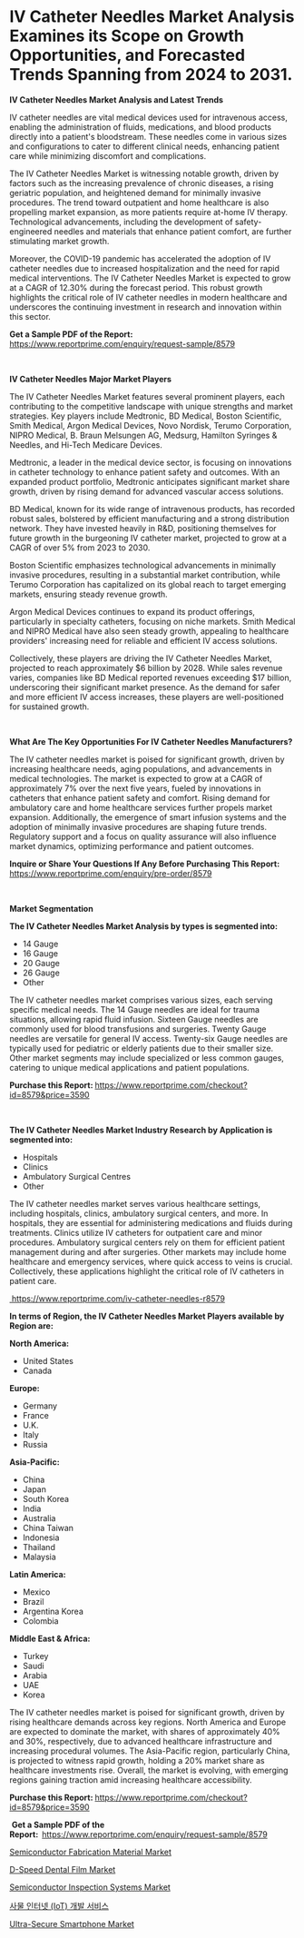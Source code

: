 <p><h1>IV Catheter Needles Market Analysis Examines its Scope on Growth Opportunities, and Forecasted Trends Spanning from 2024 to 2031.</h1></p><p><strong>IV Catheter Needles Market Analysis and Latest Trends</strong></p>
<p><p>IV catheter needles are vital medical devices used for intravenous access, enabling the administration of fluids, medications, and blood products directly into a patient's bloodstream. These needles come in various sizes and configurations to cater to different clinical needs, enhancing patient care while minimizing discomfort and complications.</p><p>The IV Catheter Needles Market is witnessing notable growth, driven by factors such as the increasing prevalence of chronic diseases, a rising geriatric population, and heightened demand for minimally invasive procedures. The trend toward outpatient and home healthcare is also propelling market expansion, as more patients require at-home IV therapy. Technological advancements, including the development of safety-engineered needles and materials that enhance patient comfort, are further stimulating market growth.</p><p>Moreover, the COVID-19 pandemic has accelerated the adoption of IV catheter needles due to increased hospitalization and the need for rapid medical interventions. The IV Catheter Needles Market is expected to grow at a CAGR of 12.30% during the forecast period. This robust growth highlights the critical role of IV catheter needles in modern healthcare and underscores the continuing investment in research and innovation within this sector.</p></p>
<p><strong>Get a Sample PDF of the Report:&nbsp;</strong> <a href="https://www.reportprime.com/enquiry/request-sample/8579">https://www.reportprime.com/enquiry/request-sample/8579</a></p>
<p>&nbsp;</p>
<p><strong>IV Catheter Needles Major Market Players</strong></p>
<p><p>The IV Catheter Needles Market features several prominent players, each contributing to the competitive landscape with unique strengths and market strategies. Key players include Medtronic, BD Medical, Boston Scientific, Smith Medical, Argon Medical Devices, Novo Nordisk, Terumo Corporation, NIPRO Medical, B. Braun Melsungen AG, Medsurg, Hamilton Syringes & Needles, and Hi-Tech Medicare Devices.</p><p>Medtronic, a leader in the medical device sector, is focusing on innovations in catheter technology to enhance patient safety and outcomes. With an expanded product portfolio, Medtronic anticipates significant market share growth, driven by rising demand for advanced vascular access solutions.</p><p>BD Medical, known for its wide range of intravenous products, has recorded robust sales, bolstered by efficient manufacturing and a strong distribution network. They have invested heavily in R&D, positioning themselves for future growth in the burgeoning IV catheter market, projected to grow at a CAGR of over 5% from 2023 to 2030.</p><p>Boston Scientific emphasizes technological advancements in minimally invasive procedures, resulting in a substantial market contribution, while Terumo Corporation has capitalized on its global reach to target emerging markets, ensuring steady revenue growth.</p><p>Argon Medical Devices continues to expand its product offerings, particularly in specialty catheters, focusing on niche markets. Smith Medical and NIPRO Medical have also seen steady growth, appealing to healthcare providers' increasing need for reliable and efficient IV access solutions.</p><p>Collectively, these players are driving the IV Catheter Needles Market, projected to reach approximately $6 billion by 2028. While sales revenue varies, companies like BD Medical reported revenues exceeding $17 billion, underscoring their significant market presence. As the demand for safer and more efficient IV access increases, these players are well-positioned for sustained growth.</p></p>
<p>&nbsp;</p>
<p><strong>What Are The Key Opportunities For IV Catheter Needles Manufacturers?</strong></p>
<p><p>The IV catheter needles market is poised for significant growth, driven by increasing healthcare needs, aging populations, and advancements in medical technologies. The market is expected to grow at a CAGR of approximately 7% over the next five years, fueled by innovations in catheters that enhance patient safety and comfort. Rising demand for ambulatory care and home healthcare services further propels market expansion. Additionally, the emergence of smart infusion systems and the adoption of minimally invasive procedures are shaping future trends. Regulatory support and a focus on quality assurance will also influence market dynamics, optimizing performance and patient outcomes.</p></p>
<p><strong>Inquire or Share Your Questions If Any Before Purchasing This Report:</strong> <a href="https://www.reportprime.com/enquiry/pre-order/8579">https://www.reportprime.com/enquiry/pre-order/8579</a></p>
<p>&nbsp;</p>
<p><strong>Market Segmentation</strong></p>
<p><strong>The IV Catheter Needles Market Analysis by types is segmented into:</strong></p>
<p><ul><li>14 Gauge</li><li>16 Gauge</li><li>20 Gauge</li><li>26 Gauge</li><li>Other</li></ul></p>
<p><p>The IV catheter needles market comprises various sizes, each serving specific medical needs. The 14 Gauge needles are ideal for trauma situations, allowing rapid fluid infusion. Sixteen Gauge needles are commonly used for blood transfusions and surgeries. Twenty Gauge needles are versatile for general IV access. Twenty-six Gauge needles are typically used for pediatric or elderly patients due to their smaller size. Other market segments may include specialized or less common gauges, catering to unique medical applications and patient populations.</p></p>
<p><strong>Purchase this Report:&nbsp;</strong><a href="https://www.reportprime.com/checkout?id=8579&price=3590">https://www.reportprime.com/checkout?id=8579&price=3590</a></p>
<p>&nbsp;</p>
<p><strong>The IV Catheter Needles Market Industry Research by Application is segmented into:</strong></p>
<p><ul><li>Hospitals</li><li>Clinics</li><li>Ambulatory Surgical Centres</li><li>Other</li></ul></p>
<p><p>The IV catheter needles market serves various healthcare settings, including hospitals, clinics, ambulatory surgical centers, and more. In hospitals, they are essential for administering medications and fluids during treatments. Clinics utilize IV catheters for outpatient care and minor procedures. Ambulatory surgical centers rely on them for efficient patient management during and after surgeries. Other markets may include home healthcare and emergency services, where quick access to veins is crucial. Collectively, these applications highlight the critical role of IV catheters in patient care.</p></p>
<p><a href="https://www.reportprime.com/iv-catheter-needles-r8579">&nbsp;https://www.reportprime.com/iv-catheter-needles-r8579</a></p>
<p><strong>In terms of Region, the IV Catheter Needles Market Players available by Region are:</strong></p>
<p>
    <p> <strong> North America: </strong>
        <ul>
            <li>United States</li>
            <li>Canada</li>
        </ul>
        </p> 
    <p> <strong> Europe: </strong>
        <ul>
            <li>Germany</li>
            <li>France</li>
            <li>U.K.</li>
            <li>Italy</li>
            <li>Russia</li>
        </ul>
        </p> 
    <p> <strong> Asia-Pacific: </strong>
        <ul>
            <li>China</li>
            <li>Japan</li>
            <li>South Korea</li>
            <li>India</li>
            <li>Australia</li>
            <li>China Taiwan</li>
            <li>Indonesia</li>
            <li>Thailand</li>
            <li>Malaysia</li>
        </ul>
        </p> 
    <p> <strong> Latin America: </strong>
        <ul>
            <li>Mexico</li>
            <li>Brazil</li>
            <li>Argentina Korea</li>
            <li>Colombia</li>
        </ul>
        </p> 
    <p> <strong> Middle East & Africa: </strong>
        <ul>
            <li>Turkey</li>
            <li>Saudi</li>
            <li>Arabia</li>
            <li>UAE</li>
            <li>Korea</li>
        </ul>
    </p>
    </p>
<p><p>The IV catheter needles market is poised for significant growth, driven by rising healthcare demands across key regions. North America and Europe are expected to dominate the market, with shares of approximately 40% and 30%, respectively, due to advanced healthcare infrastructure and increasing procedural volumes. The Asia-Pacific region, particularly China, is projected to witness rapid growth, holding a 20% market share as healthcare investments rise. Overall, the market is evolving, with emerging regions gaining traction amid increasing healthcare accessibility.</p></p>
<p><strong>Purchase this Report: </strong><a href="https://www.reportprime.com/checkout?id=8579&price=3590">https://www.reportprime.com/checkout?id=8579&price=3590</a></p>
<p>&nbsp;<strong>Get a Sample PDF of the Report:&nbsp;&nbsp;</strong><a href="https://www.reportprime.com/enquiry/request-sample/8579">https://www.reportprime.com/enquiry/request-sample/8579</a></p>
<p><strong></strong></p>
<p><p><a href="https://medium.com/@mayrussel2007/the-global-semiconductor-fabrication-material-market-is-a-dynamic-and-growing-industry-86f56c9f4bfa">Semiconductor Fabrication Material Market</a></p><p><a href="https://issuu.com/reportprime-2/docs/d-speed-dental-film-market-size-203_617ea2ae70fbea">D-Speed Dental Film Market</a></p><p><a href="https://medium.com/@daveblock08/the-semiconductor-inspection-systems-market-prioritizes-cost-control-and-efficiency-enhancement-5a7a254448ab">Semiconductor Inspection Systems Market</a></p><p><a href="https://medium.com/@royerdmtyan906778/%EC%84%B8%EA%B3%84-internet-of-things-iot-development-services-market-%EC%9D%80-2024%EC%97%90%EC%84%9C-2031%EB%A1%9C-%EC%97%B0%ED%8F%89%EA%B7%A0-%EC%A6%9D%EA%B0%80%EC%9C%A8%EC%9D%84-%EB%B3%B4%EC%9D%BC-%EA%B2%83%EC%9C%BC%EB%A1%9C-%EC%98%88%EC%83%81%EB%90%A9%EB%8B%88%EB%8B%A4-eb1d78362d06">사물 인터넷 (IoT) 개발 서비스</a></p><p><a href="https://issuu.com/reportprime-2/docs/ultra-secure-smartphone-market-size_c6466892da398e">Ultra-Secure Smartphone Market</a></p></p>